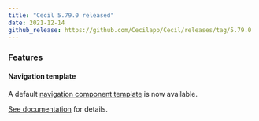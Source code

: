 ```yaml
---
title: "Cecil 5.79.0 released"
date: 2021-12-14
github_release: https://github.com/Cecilapp/Cecil/releases/tag/5.79.0
---
```


### Features

#### Navigation template

A default [navigation component template](https://github.com/Cecilapp/Cecil/blob/master/resources/layouts/partials/navigation.html.twig) is now available.

[See documentation](https://cecil.app/documentation/templates/#component-templates) for details.
